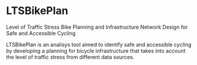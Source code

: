 # LTSBikePlan
Level of Traffic Stress Bike Planning and Infrastructure Network Design for Safe and Accessible Cycling

LTSBikePlan is an analisys tool  aimed to identify safe and accessible cycling by developing a planning for bicycle infrastructure that takes into account the level of traffic stress from different data sources. 
